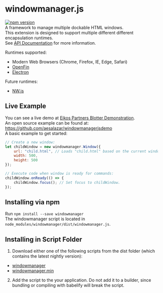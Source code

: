 # windowmanager.js
[![npm version](https://badge.fury.io/js/windowmanager.svg)](https://badge.fury.io/js/windowmanager)<br>
A framework to manage multiple dockable HTML windows.<br>
This extension is designed to support multiple different different encapsulation runtimes.<br>
See [API Documentation](https://eikospartners.github.io/windowmanagerjs/) for more information.

Runtimes supported:
* Modern Web Browsers (Chrome, Firefox, IE, Edge, Safari)
* [OpenFin](https://openfin.co/)
* [Electron](http://electron.atom.io/)

Future runtimes:
* [NW.js](http://nwjs.io/)

## Live Example
You can see a live demo at [Eikos Partners Blotter Demonstration](http://blotter.eikospartners.com/install).<br>
An open source example can be found at: https://github.com/aesalazar/windowmanagerjsdemo<br>
A basic example to get started:
```javascript
// Create a new window:
let childWindow = new windowmanager.Window({
    url: "child.html", // Loads "child.html" based on the current window's url.
    width: 500,
    height: 500
});

// Execute code when window is ready for commands:
childWindow.onReady(() => {
    childWindow.focus(); // Set focus to childWindow.
});
```

## Installing via npm
Run `npm install --save windowmanager`<br>
The windowmanager script is located in `node_modules/windowmanager/dist/windowmanager.js`.

## Installing in Script Folder
1. Download either one of the following scripts from the dist folder (which contains the latest nightly version):
  * [windowmanager](https://raw.githubusercontent.com/EikosPartners/windowmanagerjs/master/dist/windowmanager.js)
  * [windowmanager.min](https://raw.githubusercontent.com/EikosPartners/windowmanagerjs/master/dist/windowmanager.min.js)
2. Add the script to the your application. Do not add it to a builder, since bundling or compiling with babelify will break the script.
